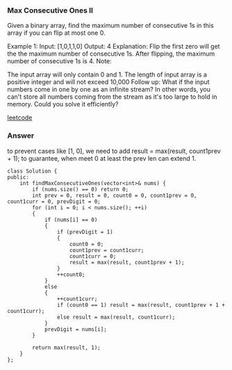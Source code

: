 ### Max Consecutive Ones II
Given a binary array, find the maximum number of consecutive 1s in this array if you can flip at most one 0.

Example 1:
Input: [1,0,1,1,0]
Output: 4
Explanation: Flip the first zero will get the the maximum number of consecutive 1s.
    After flipping, the maximum number of consecutive 1s is 4.
Note:

The input array will only contain 0 and 1.
The length of input array is a positive integer and will not exceed 10,000
Follow up:
What if the input numbers come in one by one as an infinite stream? In other words, you can't store all numbers coming from the stream as it's too large to hold in memory. Could you solve it efficiently?

[leetcode](https://leetcode.com/problems/max-consecutive-ones-ii/description/)

### Answer
to prevent cases like [1, 0], we need to add result = max(result, count1prev + 1); to guarantee, when meet 0 at least the prev len can extend 1.

	class Solution {
	public:
	    int findMaxConsecutiveOnes(vector<int>& nums) {
	        if (nums.size() == 0) return 0;
	        int prev = 0, result = 0, count0 = 0, count1prev = 0, count1curr = 0, prevDigit = 0;
	        for (int i = 0; i < nums.size(); ++i)
	        {
	            if (nums[i] == 0) 
	            {
	                if (prevDigit = 1) 
	                {
	                    count0 = 0;
	                    count1prev = count1curr;
	                    count1curr = 0;
	                    result = max(result, count1prev + 1);
	                }
	                ++count0;
	            }
	            else 
	            {
	                ++count1curr;
	                if (count0 == 1) result = max(result, count1prev + 1 + count1curr);
	                else result = max(result, count1curr);
	            }
	            prevDigit = nums[i];
	        }
	        
	        return max(result, 1);
	    }
	};